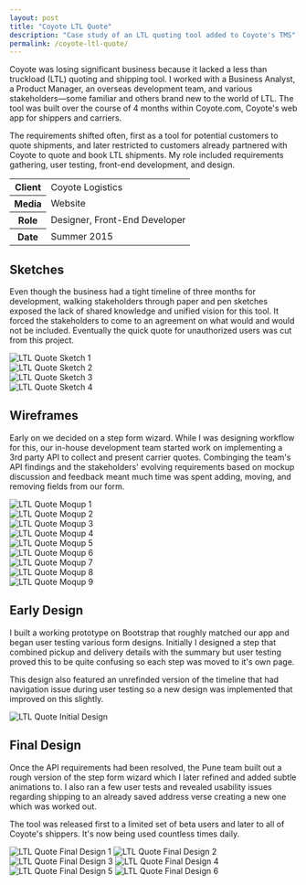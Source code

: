 ```yaml
---
layout: post
title: "Coyote LTL Quote"
description: "Case study of an LTL quoting tool added to Coyote's TMS"
permalink: /coyote-ltl-quote/
---
```


<section class="border-bottom-gray">
	<div class="grid-frame soft-sides hard@md">
		<div class="grid">
			<div class="grid-cell soft-triple-top soft-sides soft-triple-sides@md soft-triple-bottom@md 2/3@md">
				<p>Coyote was losing significant business because it lacked a less than truckload (LTL) quoting and shipping tool. I worked with a Business Analyst, a Product Manager, an overseas development team, and various stakeholders&mdash;some familiar and others brand new to the world of LTL. The tool was built over the course of 4 months within Coyote.com, Coyote's web app for shippers and carriers.</p>
				<p>The requirements shifted often, first as a tool for potential customers to quote shipments, and later restricted to customers already partnered with Coyote to quote and book LTL shipments. My role included requirements gathering, user testing, front-end development, and design.</p>
			</div>
			<div class="grid-cell soft-sides soft-triple-bottom soft-double-top soft-triple-sides@md soft-triple-top@md 1/3@md">
				<table>
					<tbody>
						<tr>
							<th>Client</th>
							<td>Coyote Logistics</td>
						</tr>
						<tr>
							<th>Media</th>
							<td>Website</td>
						</tr>
						<tr>
							<th>Role</th>
							<td>Designer, Front-End Developer</td>
						</tr>
						<tr>
							<th>Date</th>
							<td>Summer 2015</td>
						</tr>
					</tbody>
				</table>
			</div>
		</div>
	</div>
</section>
<section class="bg-silver-half@md border-bottom-gray border-none@md">
	<div class="grid-frame soft-sides hard@md">
		<div class="grid">
			<div class="grid-cell soft-sides soft-triple-ends soft-triple-sides@md soft-triple-bottom@md 1/3@md">
				<h2>Sketches</h2>
				<p>Even though the business had a tight timeline of three months for development, walking stakeholders through paper and pen sketches exposed the lack of shared knowledge and unified vision for this tool. It forced the stakeholders to come to an agreement on what would and would not be included. Eventually the quick quote for unauthorized users was cut from this project.</p>
			</div>
			<div class="grid-cell soft-double-top soft-triple-bottom soft-sides soft-triple-sides@md soft-triple-top@md bg-silver@md border-left-gray@md 2/3@md">
				<div class="grid grid-with-gutter">
					<div class="grid-cell 1/2@md">
						<img class="project-img" src="https://jessetrippecdn.appspot.com/images/ltl-sketch-1.jpg" alt="LTL Quote Sketch 1">
					</div>
					<div class="grid-cell 1/2@md">
						<img class="project-img" src="https://jessetrippecdn.appspot.com/images/ltl-sketch-2.jpg" alt="LTL Quote Sketch 2">
					</div>
					<div class="grid-cell 1/2@md">
						<img class="project-img flush-bottom@md" src="https://jessetrippecdn.appspot.com/images/ltl-sketch-3.jpg" alt="LTL Quote Sketch 3">
					</div>
					<div class="grid-cell 1/2@md">
						<img class="project-img flush-bottom" src="https://jessetrippecdn.appspot.com/images/ltl-sketch-4.jpg" alt="LTL Quote Sketch 4">
					</div>
				</div>
			</div>
		</div>
	</div>
</section>
<section class="bg-silver-half@md border-bottom-gray border-none@md">
	<div class="grid-frame soft-sides hard@md">
		<div class="grid">
			<div class="grid-cell soft-sides soft-triple-ends soft-triple-sides@md soft-triple-bottom@md 1/3@md">
				<h2>Wireframes</h2>
				<p>Early on we decided on a step form wizard. While I was designing workflow for this, our in-house development team started work on implementing a 3rd party API to collect and present carrier quotes. Combinging the team's API findings and the stakeholders' evolving requirements based on mockup discussion and feedback meant much time was spent adding, moving, and removing fields from our form.</p>
			</div>
			<div class="grid-cell soft-double-top soft-triple-bottom soft-sides soft-triple@md bg-silver@md border-left-gray@md 2/3@md">
				<div class="grid grid-with-gutter">
					<div class="grid-cell 1/2@md">
						<img class="project-img" src="https://jessetrippecdn.appspot.com/images/ltl-moqup-0.png" alt="LTL Quote Moqup 1">
					</div>
					<div class="grid-cell 1/2@md">
						<img class="project-img" src="https://jessetrippecdn.appspot.com/images/ltl-moqup-1.png" alt="LTL Quote Moqup 2">
					</div>
					<div class="grid-cell 1/2@md">
						<img class="project-img" src="https://jessetrippecdn.appspot.com/images/ltl-moqup-2.png" alt="LTL Quote Moqup 3">
					</div>
					<div class="grid-cell 1/2@md">
						<img class="project-img" src="https://jessetrippecdn.appspot.com/images/ltl-moqup-3.png" alt="LTL Quote Moqup 4">
					</div>
					<div class="grid-cell 1/2@md">
						<img class="project-img" src="https://jessetrippecdn.appspot.com/images/ltl-moqup-4.png" alt="LTL Quote Moqup 5">
					</div>
					<div class="grid-cell 1/2@md">
						<img class="project-img" src="https://jessetrippecdn.appspot.com/images/ltl-moqup-5.png" alt="LTL Quote Moqup 6">
					</div>
					<div class="grid-cell 1/2@md">
						<img class="project-img" src="https://jessetrippecdn.appspot.com/images/ltl-moqup-6.png" alt="LTL Quote Moqup 7">
					</div>
					<div class="grid-cell 1/2@md">
						<img class="project-img" src="https://jessetrippecdn.appspot.com/images/ltl-moqup-7.png" alt="LTL Quote Moqup 8">
					</div>
					<div class="grid-cell 1/2@md">
						<img class="project-img flush-bottom" src="https://jessetrippecdn.appspot.com/images/ltl-moqup-8.png" alt="LTL Quote Moqup 9">
					</div>
				</div>
			</div>
		</div>
	</div>
</section>
<section class="bg-silver-half@md border-bottom-gray border-none@md">
	<div class="grid-frame soft-sides hard@md">
		<div class="grid">
			<div class="grid-cell soft-sides soft-triple-ends soft-triple-sides@md soft-triple-bottom@md 1/3@md">
				<h2>Early Design</h2>
				<p>I built a working prototype on Bootstrap that roughly matched our app and began user testing various form designs. Initially I designed a step that combined pickup and delivery details with the summary but user testing proved this to be quite confusing so each step was moved to it's own page.</p>
				<p>This design also featured an unrefinded version of the timeline that had navigation issue during user testing so a new design was implemented that improved on this slightly.</p>
			</div>
			<div class="grid-cell soft-double-top soft-triple-bottom soft-sides soft-triple@md bg-silver@md border-left-gray@md 2/3@md">
				<img class="project-img flush-bottom" src="https://jessetrippecdn.appspot.com/images/ltl-initial-3b.png" alt="LTL Quote Initial Design">
			</div>
		</div>
	</div>
</section>
<section class="bg-silver-half@md border-bottom-gray">
	<div class="grid-frame soft-sides hard@md">
		<div class="grid">
			<div class="grid-cell soft-sides soft-triple-ends soft-triple-sides@md soft-triple-bottom@md 1/3@md">
				<h2>Final Design</h2>
				<p>Once the API requirements had been resolved, the Pune team built out a rough version of the step form wizard which I later refined and added subtle animations to. I also ran a few user tests and revealed usability issues regarding shipping to an already saved address verse creating a new one which was worked out.</p>
				<p>The tool was released first to a limited set of beta users and later to all of Coyote's shippers. It's now being used countless times daily.</p>
			</div>
			<div class="grid-cell soft-double-top soft-triple-bottom soft-sides soft-triple-bottom@md soft-triple-sides@md soft-triple-top@md 2/3@md bg-silver@md border-left-gray@md">
				<img class="project-img" src="https://jessetrippecdn.appspot.com/images/ltl-1.png" alt="LTL Quote Final Design 1">
				<img class="project-img" src="https://jessetrippecdn.appspot.com/images/ltl-2.png" alt="LTL Quote Final Design 2">
				<img class="project-img" src="https://jessetrippecdn.appspot.com/images/ltl-3.png" alt="LTL Quote Final Design 3">
				<img class="project-img" src="https://jessetrippecdn.appspot.com/images/ltl-4.png" alt="LTL Quote Final Design 4">
				<img class="project-img" src="https://jessetrippecdn.appspot.com/images/ltl-5.png" alt="LTL Quote Final Design 5">
				<img class="project-img flush-bottom" src="https://jessetrippecdn.appspot.com/images/ltl-6.png" alt="LTL Quote Final Design 6">
			</div>
		</div>
	</div>
</section>
